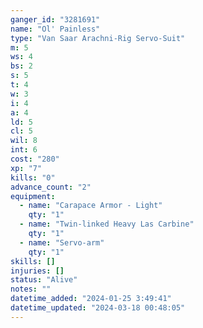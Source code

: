 ```yaml
---
ganger_id: "3281691"
name: "Ol' Painless"
type: "Van Saar Arachni-Rig Servo-Suit"
m: 5
ws: 4
bs: 2
s: 5
t: 4
w: 3
i: 4
a: 4
ld: 5
cl: 5
wil: 8
int: 6
cost: "280"
xp: "7"
kills: "0"
advance_count: "2"
equipment: 
  - name: "Carapace Armor - Light"
    qty: "1"
  - name: "Twin-linked Heavy Las Carbine"
    qty: "1"
  - name: "Servo-arm"
    qty: "1"
skills: []
injuries: []
status: "Alive"
notes: ""
datetime_added: "2024-01-25 3:49:41"
datetime_updated: "2024-03-18 00:48:05"
---
```

